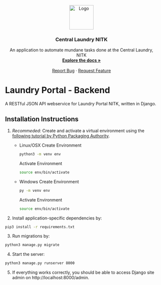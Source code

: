 <!-- PROJECT LOGO -->
<br />
<p align="center">
  <a href="https://github.com/WebClub-NITK/laundry-NITK">
    <img src="frontend/assets/icon.png" alt="Logo" width="80" height="80">
  </a>

  <h3 align="center">Central Laundry NITK</h3>

  <p align="center">
    An application to automate mundane tasks done at the Central Laundry, NITK
    <br />
    <a href="https://github.com/WebClub-NITK/laundry-NITK"><strong>Explore the docs »</strong></a>
    <br />
    <br />
    <a href="https://github.com/WebClub-NITK/laundry-NITK/issues">Report Bug</a>
    ·
    <a href="https://github.com/WebClub-NITK/laundry-NITK/issues">Request Feature</a>
  </p>
</p>

# Laundry Portal - Backend

A RESTful JSON API webservice for Laundry Portal NITK, written in
Django.

## Installation Instructions

1. *Recommeded:* Create and activate a virtual environment using the
   [following tutorial by Python Packaging Authority](https://packaging.python.org/guides/installing-using-pip-and-virtual-environments/).
   * Linux/OSX
      Create Environment
      ```sh
      python3 -m venv env 
      ```
      Activate Environment
      ```sh
      source env/bin/activate
      ```
   * Windows
      Create Environment
      ```sh
      py -m venv env 
      ```
      Activate Environment
      ```sh
      source env/bin/activate
      ```


2. Install application-specific dependencies by:

```bash
pip3 install -r requirements.txt
```

3. Run migrations by:

```bash
python3 manage.py migrate
```

4. Start the server:

```bash
python3 manage.py runserver 8000
```

5. If everything works correctly, you should be able to access Django
site admin on http://localhost:8000/admin.
